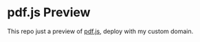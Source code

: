 # pdf.js Preview

This repo just a preview of [pdf.js](https://github.com/mozilla/pdf.js), deploy with my custom domain.
